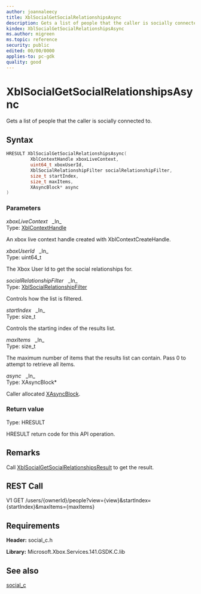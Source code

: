 ```yaml
---
author: joannaleecy
title: XblSocialGetSocialRelationshipsAsync
description: Gets a list of people that the caller is socially connected to.
kindex: XblSocialGetSocialRelationshipsAsync
ms.author: migreen
ms.topic: reference
security: public
edited: 00/00/0000
applies-to: pc-gdk
quality: good
---
```


# XblSocialGetSocialRelationshipsAsync  

Gets a list of people that the caller is socially connected to.  

## Syntax  
  
```cpp
HRESULT XblSocialGetSocialRelationshipsAsync(  
         XblContextHandle xboxLiveContext,  
         uint64_t xboxUserId,  
         XblSocialRelationshipFilter socialRelationshipFilter,  
         size_t startIndex,  
         size_t maxItems,  
         XAsyncBlock* async  
)  
```  
  
### Parameters  
  
*xboxLiveContext* &nbsp;&nbsp;\_In\_  
Type: [XblContextHandle](../../types_c/handles/xblcontexthandle.md)  
  
An xbox live context handle created with XblContextCreateHandle.  
  
*xboxUserId* &nbsp;&nbsp;\_In\_  
Type: uint64_t  
  
The Xbox User Id to get the social relationships for.  
  
*socialRelationshipFilter* &nbsp;&nbsp;\_In\_  
Type: [XblSocialRelationshipFilter](../enums/xblsocialrelationshipfilter.md)  
  
Controls how the list is filtered.  
  
*startIndex* &nbsp;&nbsp;\_In\_  
Type: size_t  
  
Controls the starting index of the results list.  
  
*maxItems* &nbsp;&nbsp;\_In\_  
Type: size_t  
  
The maximum number of items that the results list can contain. Pass 0 to attempt to retrieve all items.  
  
*async* &nbsp;&nbsp;\_In\_  
Type: XAsyncBlock*  
  
Caller allocated [XAsyncBlock](../../../../system/xasync/structs/xasyncblock.md).  
  
  
### Return value  
Type: HRESULT
  
HRESULT return code for this API operation.
  
## Remarks  
  
Call [XblSocialGetSocialRelationshipsResult](xblsocialgetsocialrelationshipsresult.md) to get the result.
  
## REST Call  
  
V1 GET /users/{ownerId}/people?view={view}&amp;startIndex={startIndex}&amp;maxItems={maxItems}
  
## Requirements  
  
**Header:** social_c.h
  
**Library:** Microsoft.Xbox.Services.141.GSDK.C.lib
  
## See also  
[social_c](../social_c_members.md)  
  
  
